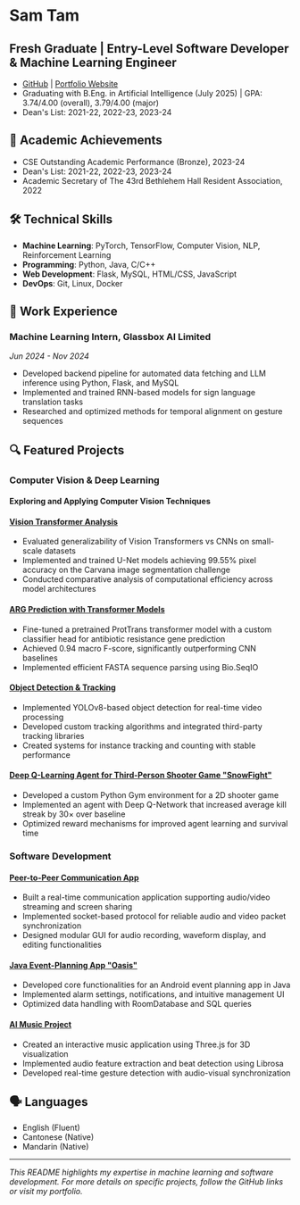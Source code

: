 # Sam Tam

## Fresh Graduate | Entry-Level Software Developer & Machine Learning Engineer
* [GitHub](https://github.com/ash3327) | [Portfolio Website](https://ash3327.github.io)
* Graduating with B.Eng. in Artificial Intelligence (July 2025) | GPA: 3.74/4.00 (overall), 3.79/4.00 (major)
* Dean's List: 2021-22, 2022-23, 2023-24

## 🌟 Academic Achievements
* CSE Outstanding Academic Performance (Bronze), 2023-24
* Dean's List: 2021-22, 2022-23, 2023-24
* Academic Secretary of The 43rd Bethlehem Hall Resident Association, 2022

## 🛠️ Technical Skills

* **Machine Learning**: PyTorch, TensorFlow, Computer Vision, NLP, Reinforcement Learning
* **Programming**: Python, Java, C/C++
* **Web Development**: Flask, MySQL, HTML/CSS, JavaScript
* **DevOps**: Git, Linux, Docker

## 💼 Work Experience

### Machine Learning Intern, Glassbox AI Limited
*Jun 2024 - Nov 2024*

* Developed backend pipeline for automated data fetching and LLM inference using Python, Flask, and MySQL
* Implemented and trained RNN-based models for sign language translation tasks
* Researched and optimized methods for temporal alignment on gesture sequences

## 🔍 Featured Projects

### Computer Vision & Deep Learning

#### Exploring and Applying Computer Vision Techniques
#### [Vision Transformer Analysis](https://github.com/ash3327/proj-vision-transformer)
* Evaluated generalizability of Vision Transformers vs CNNs on small-scale datasets
* Implemented and trained U-Net models achieving 99.55% pixel accuracy on the Carvana image segmentation challenge
* Conducted comparative analysis of computational efficiency across model architectures

#### [ARG Prediction with Transformer Models](https://github.com/ash3327/aist4010-coursework-asm2-protein-transformer)
* Fine-tuned a pretrained ProtTrans transformer model with a custom classifier head for antibiotic resistance gene prediction
* Achieved 0.94 macro F-score, significantly outperforming CNN baselines
* Implemented efficient FASTA sequence parsing using Bio.SeqIO

#### [Object Detection & Tracking](https://github.com/ash3327/ObjectDetection-v1)
* Implemented YOLOv8-based object detection for real-time video processing
* Developed custom tracking algorithms and integrated third-party tracking libraries
* Created systems for instance tracking and counting with stable performance

#### [Deep Q-Learning Agent for Third-Person Shooter Game "SnowFight"](https://github.com/ash3327/SnowFight)
* Developed a custom Python Gym environment for a 2D shooter game
* Implemented an agent with Deep Q-Network that increased average kill streak by 30× over baseline
* Optimized reward mechanisms for improved agent learning and survival time

### Software Development

#### [Peer-to-Peer Communication App](https://github.com/ash3327/Peer-to-Peer-Communication-App)
* Built a real-time communication application supporting audio/video streaming and screen sharing
* Implemented socket-based protocol for reliable audio and video packet synchronization
* Designed modular GUI for audio recording, waveform display, and editing functionalities

#### [Java Event-Planning App "Oasis"](https://github.com/ash3327/OasisPlanner/tree/development)
* Developed core functionalities for an Android event planning app in Java
* Implemented alarm settings, notifications, and intuitive management UI
* Optimized data handling with RoomDatabase and SQL queries

#### [AI Music Project](https://github.com/ash3327/ai_music_project)
* Created an interactive music application using Three.js for 3D visualization
* Implemented audio feature extraction and beat detection using Librosa
* Developed real-time gesture detection with audio-visual synchronization

## 🗣️ Languages
* English (Fluent)
* Cantonese (Native)
* Mandarin (Native)

---

*This README highlights my expertise in machine learning and software development. For more details on specific projects, follow the GitHub links or visit my portfolio.*